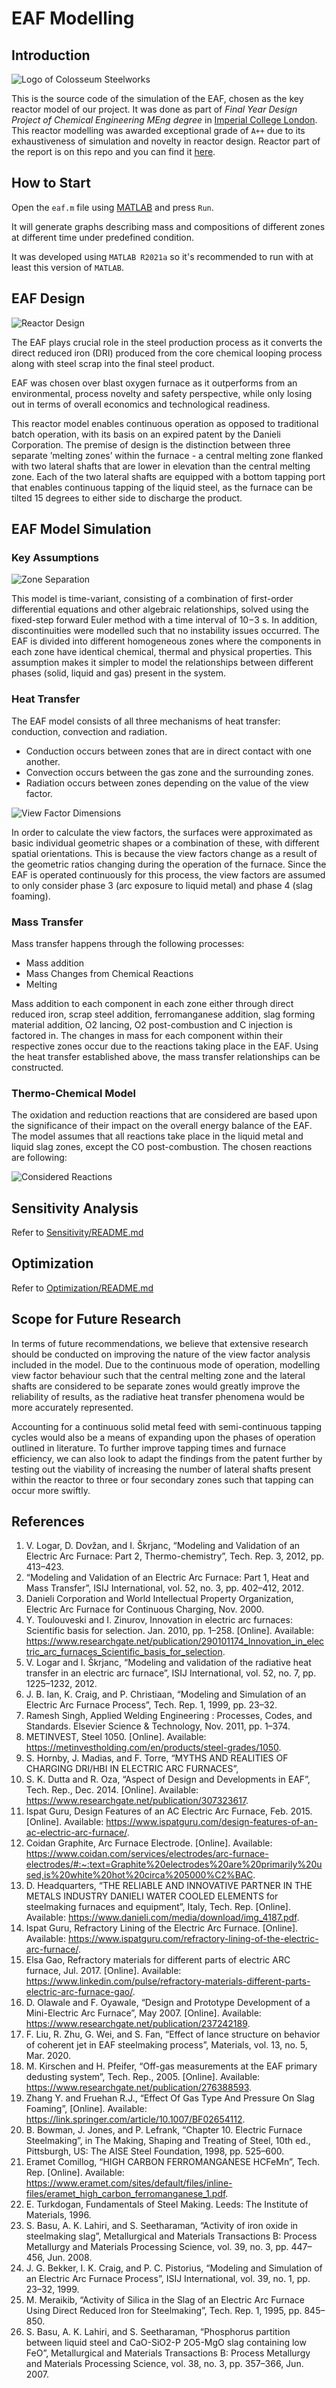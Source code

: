 # EAF Modelling

## Introduction

![Logo of Colosseum Steelworks](./Images/colosseum_steelworks_logo.png)

This is the source code of the simulation of the EAF, chosen as the key reactor model of our project.
It was done as part of _Final Year Design Project of Chemical Engineering MEng degree_ in [Imperial College London](https://www.imperial.ac.uk). This reactor modelling was awarded exceptional grade of `A++` due to its exhaustiveness of simulation and novelty in reactor design. Reactor part of the report is on this repo and you can find it [here](./EAF_modelling_report.pdf).

## How to Start

Open the `eaf.m` file using [MATLAB](https://www.mathworks.com/products/matlab.html) and press `Run`.

It will generate graphs describing mass and compositions of different zones at different time under predefined condition.

It was developed using `MATLAB R2021a` so it's recommended to run with at least this version of `MATLAB`.

## EAF Design

![Reactor Design](./Images/reactor_design.png)

The EAF plays crucial role in the steel production process as it converts the direct reduced iron (DRI) produced from the core chemical looping process along with steel scrap into the final steel product.

EAF was chosen over blast oxygen furnace as it outperforms from an environmental, process novelty and safety perspective, while only losing out in terms of overall economics and technological readiness.

This reactor model enables continuous operation as opposed to traditional batch operation, with its basis on an expired patent by the Danieli Corporation. The premise of design is the distinction between three separate ’melting zones’ within the furnace - a central melting zone flanked with two lateral shafts that are lower in elevation than the central melting zone. Each of the two lateral shafts are equipped with a bottom tapping port that enables continuous tapping of the liquid steel, as the furnace can be tilted 15 degrees to either side to discharge the product.

## EAF Model Simulation

### Key Assumptions

![Zone Separation](./Images/zone_separation.png)

This model is time-variant, consisting of a combination of first-order differential equations and other algebraic relationships, solved using the fixed-step forward Euler method with a time interval of 10−3 s. In addition, discontinuities were modelled such that no instability issues occurred. The EAF is divided into different homogeneous zones where the components in each zone have identical chemical, thermal and physical properties. This assumption makes it simpler to model the relationships between different phases (solid, liquid and gas) present in the system.

### Heat Transfer

The EAF model consists of all three mechanisms of heat transfer: conduction, convection and radiation.

- Conduction occurs between zones that are in direct contact with one another.
- Convection occurs between the gas zone and the surrounding zones.
- Radiation occurs between zones depending on the value of the view factor.

![View Factor Dimensions](./Images/view_factor_dimensions.png)

In order to calculate the view factors, the surfaces were approximated as basic individual geometric shapes or a combination of these, with different spatial orientations. This is because the view factors change as a result of the geometric ratios changing during the operation of the furnace. Since the EAF is operated continuously for this process, the view factors are assumed to only consider
phase 3 (arc exposure to liquid metal) and phase 4 (slag foaming).

### Mass Transfer

Mass transfer happens through the following processes:

- Mass addition
- Mass Changes from Chemical Reactions
- Melting

Mass addition to each component in each zone either through direct reduced iron, scrap steel addition, ferromanganese addition, slag forming material addition, O2 lancing, O2 post-combustion and C injection is factored in. The changes in mass for each component within their respective zones occur due to the reactions taking place in the EAF. Using the heat transfer established above, the mass transfer relationships can be constructed.

### Thermo-Chemical Model

The oxidation and reduction reactions that are considered are based upon the significance of their impact on the overall energy balance of the EAF. The model assumes that all reactions take place in the liquid metal and liquid slag zones, except the CO post-combustion. The chosen reactions are following:

![Considered Reactions](./Images/reactions_considered.png)

## Sensitivity Analysis

Refer to [Sensitivity/README.md](./Sensitivity/README.md)

## Optimization

Refer to [Optimization/README.md](./Optimization/README.md)

## Scope for Future Research

In terms of future recommendations, we believe that extensive research should be conducted on improving the nature of the view factor analysis included in the model. Due to the continuous mode of operation, modelling view factor behaviour such that the central melting zone and the lateral shafts are considered to be separate zones would greatly improve the reliability of results, as the radiative heat transfer phenomena would be more accurately represented.

Accounting for a continuous solid metal feed with semi-continuous tapping cycles would also be a means of expanding upon the phases of operation outlined in literature. To further improve tapping times and furnace efficiency, we can also look to adapt the findings from the patent further by testing out the viability of increasing the number of lateral shafts present within the reactor to three or four secondary zones such that tapping can occur more swiftly.

## References

1. V. Logar, D. Dovžan, and I. Škrjanc, “Modeling and Validation of an Electric Arc Furnace: Part 2, Thermo-chemistry”, Tech. Rep. 3, 2012, pp. 413–423.
2. “Modeling and Validation of an Electric Arc Furnace: Part 1, Heat and Mass Transfer”, ISIJ International, vol. 52, no. 3, pp. 402–412, 2012.
3. Danieli Corporation and World Intellectual Property Organization, Electric Arc Furnace for Continuous Charging, Nov. 2000.
4. Y. Toulouveski and I. Zinurov, Innovation in electric arc furnaces: Scientific basis for selection. Jan. 2010, pp. 1–258. [Online]. Available: https://www.researchgate.net/publication/290101174_Innovation_in_electric_arc_furnaces_Scientific_basis_for_selection.
5. V. Logar and I. Škrjanc, “Modeling and validation of the radiative heat transfer in an electric arc furnace”, ISIJ International, vol. 52, no. 7, pp. 1225–1232, 2012.
6. J. B. Ian, K. Craig, and P. Christiaan, “Modeling and Simulation of an Electric Arc Furnace Process”, Tech. Rep. 1, 1999, pp. 23–32.
7. Ramesh Singh, Applied Welding Engineering : Processes, Codes, and Standards. Elsevier Science & Technology, Nov. 2011, pp. 1–374.
8. METINVEST, Steel 1050. [Online]. Available: https://metinvestholding.com/en/products/steel-grades/1050.
9. S. Hornby, J. Madias, and F. Torre, “MYTHS AND REALITIES OF CHARGING DRI/HBI IN ELECTRIC ARC FURNACES”,
10. S. K. Dutta and R. Oza, “Aspect of Design and Developments in EAF”, Tech. Rep., Dec. 2014. [Online]. Available: https://www.researchgate.net/publication/307323617.
11. Ispat Guru, Design Features of an AC Electric Arc Furnace, Feb. 2015. [Online]. Available: https://www.ispatguru.com/design-features-of-an-ac-electric-arc-furnace/.
12. Coidan Graphite, Arc Furnace Electrode. [Online]. Available: https://www.coidan.com/services/electrodes/arc-furnace-electrodes/#:~:text=Graphite%20electrodes%20are%20primarily%20used,is%20white%20hot%20circa%205000%C2%BAC.
13. D. Headquarters, “THE RELIABLE AND INNOVATIVE PARTNER IN THE METALS INDUSTRY DANIELI WATER COOLED ELEMENTS for steelmaking furnaces and equipment”, Italy, Tech. Rep. [Online]. Available: https://www.danieli.com/media/download/img_4187.pdf.
14. Ispat Guru, Refractory Lining of the Electric Arc Furnace. [Online]. Available: https://www.ispatguru.com/refractory-lining-of-the-electric-arc-furnace/.
15. Elsa Gao, Refractory materials for different parts of electric ARC furnace, Jul. 2017. [Online]. Available: https://www.linkedin.com/pulse/refractory-materials-different-parts-electric-arc-furnace-gao/.
16. D. Olawale and F. Oyawale, “Design and Prototype Development of a Mini-Electric Arc Furnace”, May 2007. [Online]. Available: https://www.researchgate.net/publication/237242189.
17. F. Liu, R. Zhu, G. Wei, and S. Fan, “Effect of lance structure on behavior of coherent jet in EAF steelmaking process”, Materials, vol. 13, no. 5, Mar. 2020.
18. M. Kirschen and H. Pfeifer, “Off-gas measurements at the EAF primary dedusting system”, Tech. Rep., 2005. [Online]. Available: https://www.researchgate.net/publication/276388593.
19. Zhang Y. and Fruehan R.J., “Effect Of Gas Type And Pressure On Slag Foaming”, [Online]. Available: https://link.springer.com/article/10.1007/BF02654112.
20. B. Bowman, J. Jones, and P. Lefrank, “Chapter 10. Electric Furnace Steelmaking”, in The Making, Shaping and Treating of Steel, 10th ed., Pittsburgh, US: The AISE Steel Foundation, 1998, pp. 525–600.
21. Eramet Comillog, “HIGH CARBON FERROMANGANESE HCFeMn”, Tech. Rep. [Online]. Available:
    https://www.eramet.com/sites/default/files/inline-files/eramet_high_carbon_ferromanganese_1.pdf.
22. E. Turkdogan, Fundamentals of Steel Making. Leeds: The Institute of Materials, 1996.
23. S. Basu, A. K. Lahiri, and S. Seetharaman, “Activity of iron oxide in steelmaking slag”, Metallurgical and
    Materials Transactions B: Process Metallurgy and Materials Processing Science, vol. 39, no. 3, pp. 447–456, Jun. 2008.
24. J. G. Bekker, I. K. Craig, and P. C. Pistorius, “Modeling and Simulation of an Electric Arc Furnace Process”, ISIJ International, vol. 39, no. 1, pp. 23–32, 1999.
25. M. Meraikib, “Activity of Silica in the Slag of an Electric Arc Furnace Using Direct Reduced lron for Steelmaking”, Tech. Rep. 1, 1995, pp. 845–850.
26. S. Basu, A. K. Lahiri, and S. Seetharaman, “Phosphorus partition between liquid steel and CaO-SiO2-P 2O5-MgO slag containing low FeO”, Metallurgical and Materials Transactions B: Process Metallurgy and Materials Processing Science, vol. 38, no. 3, pp. 357–366, Jun. 2007.
